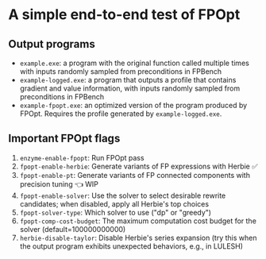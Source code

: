# A simple end-to-end test of FPOpt

## Output programs

* `example.exe`: a program with the original function called multiple times with inputs randomly sampled from preconditions in FPBench
* `example-logged.exe`: a program that outputs a profile that contains gradient and value information, with inputs randomly sampled from preconditions in FPBench
* `example-fpopt.exe`: an optimized version of the program produced by FPOpt. Requires the profile generated by `example-logged.exe`.

## Important FPOpt flags

1. `enzyme-enable-fpopt`: Run FPOpt pass
2. `fpopt-enable-herbie`: Generate variants of FP expressions with Herbie :white_check_mark:
3. `fpopt-enable-pt`: Generate variants of FP connected components with precision tuning :point_left: WIP
4. `fpopt-enable-solver`: Use the solver to select desirable rewrite candidates; when disabled, apply all Herbie's top choices
5. `fpopt-solver-type`: Which solver to use ("dp" or "greedy")
6. `fpopt-comp-cost-budget`: The maximum computation cost budget for the solver (default=100000000000)
7. `herbie-disable-taylor`: Disable Herbie's series expansion (try this when the output program exhibits unexpected behaviors, e.g., in LULESH)

